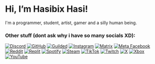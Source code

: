 # Hi, I’m Hasibix Hasi!

I'm a programmer, student, artist, gamer and a silly human being.

### Other stuff (dont ask why i have so many socials XD):
[![Discord](https://www.google.com/s2/favicons?sz=24&domain=discord.com)](https://discord.com/users/764548989684940820)
[![GitHub](https://www.google.com/s2/favicons?sz=24&domain=github.com)](https://github.com/Hasibix)
[![Guilded](https://www.google.com/s2/favicons?sz=24&domain=guilded.gg)](https://guilded.gg/u/Hasibix)
[![Instagram](https://www.google.com/s2/favicons?sz=24&domain=instagram.com)](https://www.instagram.com/hasibix)
[![Matrix](https://www.google.com/s2/favicons?sz=24&domain=matrix.com)](https://matrix.to/#/@hasibix:matrix.org)
[![Meta Facebook](https://www.google.com/s2/favicons?sz=24&domain=facebook.com)](https://www.facebook.com/profile.php?id=100068620727199)
[![Reddit](https://www.google.com/s2/favicons?sz=24&domain=reddit.com)](https://www.reddit.com/user/Hasibix)
[![Replit](https://www.google.com/s2/favicons?sz=24&domain=replit.com)](https://replit.com/@Hasibix)
[![Spotify](https://www.google.com/s2/favicons?sz=24&domain=spotify.com)](https://open.spotify.com/user/a5xtllw6ab6zqd43sm48yqcnj)
[![Steam](https://www.google.com/s2/favicons?sz=24&domain=steamcommunity.com)](https://steamcommunity.com/id/Hasibix)
[![TikTok](https://www.google.com/s2/favicons?sz=24&domain=tiktok.com)](https://www.tiktok.com/@hasibix)
[![Twitch](https://www.google.com/s2/favicons?sz=24&domain=twitch.tv)](https://twitch.tv/hasibix)
[![X](https://www.google.com/s2/favicons?sz=24&domain=x.com)](https://x.com/hasibix)
[![Xbox](https://www.google.com/s2/favicons?sz=24&domain=xbox.com)](https://account.xbox.com/en-us/profile?gamertag=Hasibix)
[![YouTube](https://www.google.com/s2/favicons?sz=24&domain=youtube.com)](https://youtube.com/@Hasibix)
